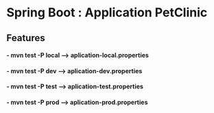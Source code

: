 # Spring Boot : Application PetClinic

## Features  

#### - mvn test -P local  --> aplication-local.properties
#### - mvn test -P dev    --> aplication-dev.properties
#### - mvn test -P test   --> aplication-test.properties
#### - mvn test -P prod   --> aplication-prod.properties
